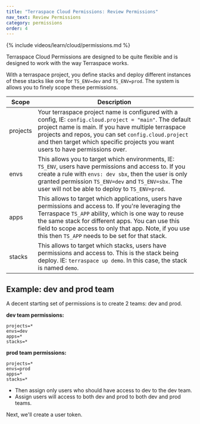 ```yaml
---
title: "Terraspace Cloud Permissions: Review Permissions"
nav_text: Review Permissions
category: permissions
order: 4
---
```


{% include videos/learn/cloud/permissions.md %}

Terraspace Cloud Permissions are designed to be quite flexible and is designed to work with the way Terraspace works.

With a terraspace project, you define stacks and deploy different instances of these stacks like one for `TS_ENV=dev` and `TS_ENV=prod`. The system is allows you to finely scope these permissions.

Scope | Description
---|---
projects | Your terraspace project name is configured with a config, IE: `config.cloud.project = "main"`. The default project name is main. If you have multiple terraspace projects and repos, you can set `config.cloud.project` and then target which specific projects you want users to have permissions over.
envs | This allows you to target which environments, IE: `TS_ENV`, users have permissions and access to. If you create a rule with `envs: dev sbx`, then the user is only granted permission `TS_ENV=dev` and `TS_ENV=sbx`. The user will not be able to deploy to `TS_ENV=prod`.
apps | This allows to target which applications, users have permissions and access to. If you're leveraging the Terraspace `TS_APP` ability, which is one way to reuse the same stack for different apps. You can use this field to scope access to only that app. Note, if you use this then `TS_APP` needs to be set for that stack.
stacks | This allows to target which stacks, users have permissions and access to. This is the stack being deploy. IE: `terraspace up demo`. In this case, the stack is named `demo`.

## Example: dev and prod team

A decent starting set of permissions is to create 2 teams: dev and prod.

**dev team permissions:**

    projects=*
    envs=dev
    apps=*
    stacks=*

**prod team permissions:**

    projects=*
    envs=prod
    apps=*
    stacks=*

* Then assign only users who should have access to dev to the dev team.
* Assign users will access to both dev and prod to both dev and prod teams.

Next, we'll create a user token.
